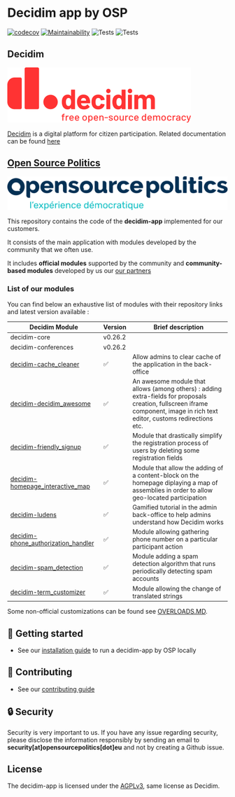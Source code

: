 # Decidim app by OSP
[![codecov](https://codecov.io/gh/OpenSourcePolitics/decidim-app/branch/master/graph/badge.svg?token=VDQ3ORQLN6)](https://codecov.io/gh/OpenSourcePolitics/decidim-app)
[![Maintainability](https://api.codeclimate.com/v1/badges/f5abcda931760d6ee65d/maintainability)](https://codeclimate.com/github/OpenSourcePolitics/decidim-app/maintainability)
![Tests](https://github.com/OpenSourcePolitics/decidim-app/actions/workflows/deploy_production.yml/badge.svg?branch=master)
![Tests](https://github.com/OpenSourcePolitics/decidim-app/actions/workflows/tests.yml/badge.svg?branch=master)

## Decidim
![](./docs/decidim-logo-claim.svg)

[Decidim](https://github.com/decidim/decidim) is a digital platform for citizen participation. Related documentation can be found [here](https://docs.decidim.org)

## [Open Source Politics](https://opensourcepolitics.eu/) 
![Open Source Politics](./docs/open-source-politics.svg)

This repository contains the code of the **decidim-app** implemented for our customers.

It consists of the main application with modules developed by the community that we often use.

It includes **official modules** supported by the community and **community-based modules** developed by us our [our partners](https://github.com/decidim-ice)

### List of our modules

You can find below an exhaustive list of modules with their repository links and latest version available :


| Decidim Module                      | Version |             Brief description                                    |
|-------------------------------------|---------|------------------------------------------------------------------|
| decidim-core                        | v0.26.2 |
| decidim-conferences                 | v0.26.2 |
| [decidim-cache_cleaner](https://github.com/OpenSourcePolitics/decidim-module-cache_cleaner)               | ✅      |Allow admins to clear cache of the application in the back-office|
| [decidim-decidim_awesome](https://github.com/decidim-ice/decidim-module-decidim_awesome)             | ✅      |An awesome module that allows (among others) : adding extra-fields for proposals creation, fullscreen iframe component, image in rich text editor, customs redirections etc. |
| [decidim-friendly_signup](https://github.com/OpenSourcePolitics/decidim-module-friendly_signup)             | ✅      |Module that drastically simplify the registration process of users by deleting some registration fields|
| [decidim-homepage_interactive_map](https://github.com/OpenSourcePolitics/decidim-module-homepage_interactive_map)    | ✅      |Module that allow the adding of a content-block on the homepage diplaying a map of assemblies in order to allow geo-located participation |
| [decidim-ludens](https://github.com/OpenSourcePolitics/decidim-ludens)                      | ✅      |Gamified tutorial in the admin back-office to help admins understand how Decidim works|
| [decidim-phone_authorization_handler](https://github.com/OpenSourcePolitics/decidim-module_phone_authorization_handler) | ✅      |Module allowing gathering phone number on a particular participant action|
| [decidim-spam_detection](https://github.com/OpenSourcePolitics/decidim-spam_detection)              | ✅      |Module adding a spam detection algorithm that runs periodically detecting spam accounts|
| [decidim-term_customizer](https://github.com/mainio/decidim-module-term_customizer)             | ✅      |Module allowing the change of translated strings |


Some non-official customizations can be found see [OVERLOADS.MD](./OVERLOADS.md).

## 🚀 Getting started
- See our [installation guide](./docs/GETTING_STARTED.md) to run a decidim-app by OSP locally 

## 👋 Contributing
- See our [contributing guide](./docs/CONTRIBUTING.md)

## 🔒 Security
Security is very important to us. If you have any issue regarding security, please disclose the information responsibly by sending an email to **security[at]opensourcepolitics[dot]eu** and not by creating a Github issue. 

## License
The decidim-app is licensed under the [AGPLv3](./LICENSE-AGPLV3.txt), same license as Decidim.
